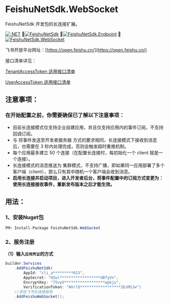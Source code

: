 ﻿# FeishuNetSdk.WebSocket

FeishuNetSdk 开发包的长连接扩展。

[![.NET](https://github.com/vicenteyu/FeishuNetSdk/actions/workflows/dotnet.yml/badge.svg?branch=main&event=push)](https://github.com/vicenteyu/FeishuNetSdk/actions/workflows/dotnet.yml)
🔹[![FeishuNetSdk](https://img.shields.io/nuget/v/FeishuNetSdk?label=FeishuNetSdk "FeishuNetSdk")](https://www.nuget.org/packages/FeishuNetSdk/ "FeishuNetSdk")
🔹[![FeishuNetSdk.Endpoint](https://img.shields.io/nuget/v/FeishuNetSdk.Endpoint?label=FeishuNetSdk.Endpoint "FeishuNetSdk.Endpoint")](https://www.nuget.org/packages/FeishuNetSdk.Endpoint/ "FeishuNetSdk.Endpoint")
🔹[![FeishuNetSdk.WebSocket](https://img.shields.io/nuget/v/FeishuNetSdk.WebSocket?label=FeishuNetSdk.WebSocket "FeishuNetSdk.WebSocket")](https://www.nuget.org/packages/FeishuNetSdk.WebSocket/ "FeishuNetSdk.WebSocket")

飞书开放平台网址：[https://open.feishu.cn/](https://open.feishu.cn/)

接口清单详见：

[TenantAccessToken 适用接口清单](https://github.com/vicenteyu/FeishuNetSdk/blob/main/TenantAccessList.md)

[UserAccessToken 适用接口清单](https://github.com/vicenteyu/FeishuNetSdk/blob/main/UserAccessList.md)

## 注意事项：

### 在开始配置之前，你需要确保已了解以下注意事项：

- 目前长连接模式仅支持企业自建应用，并且仅支持应用内的事件订阅，不支持回调订阅。
- 与 将事件发送至开发者服务器 方式的要求相同，长连接模式下接收到消息后，也需要在 3 秒内处理完成，否则会触发超时重推机制。
- 每个应用最多建立 50 个连接（在配置长连接时，每初始化一个 client 就是一个连接）。
- 长连接模式的消息推送为 集群模式，不支持广播，即如果同一应用部署了多个客户端（client），那么只有其中随机一个客户端会收到消息。
- **启用长连接并启动项目，进入开发者后台，将事件配置中的订阅方式变更为：使用长连接接收事件，重新发布版本之后才能生效。**

## 用法：

### 1、安装Nuget包
```csharp
PM> Install-Package FeishuNetSdk.WebSocket
```

### 2、服务注册

**（1）输入`应用凭证`的方式**
```csharp
builder.Services
    .AddFeishuNetSdk(
        AppId: "cli_a*********013",
        AppSecret: "H2wl******************UBfyVn",
        EncryptKey: "75vyV******************wpkjy",
        VerificationToken: "WVrlO******************2EsMSJw")
    //添加飞书长连接服务
    .AddFeishuWebSocket();

```